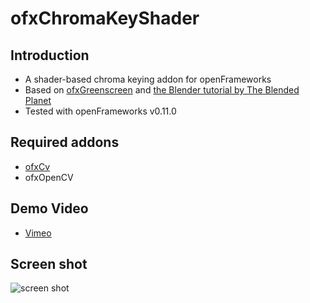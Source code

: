 # ofxChromaKeyShader

## Introduction

- A shader-based chroma keying addon for openFrameworks
- Based on [ofxGreenscreen](https://github.com/underdoeg/ofxGreenscreen) and [the Blender tutorial by The Blended Planet](http://www.blendedplanet.com/blog/?Planet_Blog__The_Ultimate_Keyer)
- Tested with openFrameworks v0.11.0

## Required addons

- [ofxCv](https://github.com/kylemcdonald/ofxCv)
- ofxOpenCV

## Demo Video

- [Vimeo](https://vimeo.com/132824761)

## Screen shot

![screen shot](https://raw.githubusercontent.com/musiko/ofxChromaKeyShader/master/screenshots/screenshot2.png)


